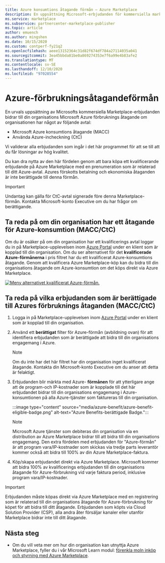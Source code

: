 ```yaml
---
title: Azure konsumtions åtagande förmån – Azure Marketplace
description: En uppsättning Microsoft-erbjudanden för kommersiella marknads platser bidrar till din organisations Microsoft Azure förbruknings åtagande
ms.service: marketplace
ms.subservice: partnercenter-marketplace-publisher
ms.topic: article
author: emuench
ms.author: mingshen
ms.date: 10/15/2020
ms.custom: contperf-fy21q2
ms.openlocfilehash: aeee13152364c31d82f674df784a27114035a041
ms.sourcegitcommit: 3ea45bbda81be0a869274353e7f6a99e4b83afe2
ms.translationtype: MT
ms.contentlocale: sv-SE
ms.lasthandoff: 12/10/2020
ms.locfileid: "97028554"
---
```

# <a name="azure-consumption-commitment-benefit"></a>Azure-förbrukningsåtagandeförmån

En urvals uppsättning av Microsofts kommersiella Marketplace-erbjudanden bidrar till din organisations Microsoft Azure förbruknings åtagande om organisationen har något av följande avtal:

- Microsoft Azure konsumtions åtagande (MACC)
- Använda Azure-incheckning (CtC)

Vi validerar alla erbjudanden som ingår i det här programmet för att se till att du får lösningar av hög kvalitet.

Du kan dra nytta av den här fördelen genom att bara köpa ett kvalificerande erbjudande på Azure Marketplace med en prenumeration som är relaterad till ditt Azure-avtal. Azures förskotts betalning och ekonomiska åtaganden är inte berättigade till denna förmån.

> [!IMPORTANT]
> Undantag kan gälla för CtC-avtal signerade före denna Marketplace-förmån. Kontakta Microsoft-konto Executive om du har frågor om berättigande.

## <a name="determine-if-your-organization-has-an-azure-consumption-commitment-maccctc"></a>Ta reda på om din organisation har ett åtagande för Azure-konsumtion (MACC/CtC)

Om du är osäker på om din organisation har ett kvalificerings avtal loggar du in på Marketplace-upplevelsen inom [Azure Portal](https://ms.portal.azure.com/#blade/Microsoft_Azure_Marketplace/MarketplaceOffersBlade/selectedMenuItemId/home) under en klient som är kopplad till din organisation. Om du ser alternativet för det **kvalificerade Azure-förmånerna** i pris filtret har du ett kvalificerat Azure-konsumtions åtagande. Genom att kvalificera Azure Marketplace-köp kan du bidra till din organisations åtagande om Azure-konsumtion om det köps direkt via Azure Marketplace.

[![Meny alternativet kvalificerat Azure-förmån.](media/azure-benefit/azure-benefit-eligible.png)](media/azure-benefit/azure-benefit-eligible.png#lightbox)

## <a name="determine-which-offers-are-eligible-for-azure-consumption-commitments-maccctc"></a>Ta reda på vilka erbjudanden som är berättigade till Azures förbruknings åtaganden (MACC/CtC)

1. Logga in på Marketplace-upplevelsen inom [Azure Portal](https://ms.portal.azure.com/#blade/Microsoft_Azure_Marketplace/MarketplaceOffersBlade/selectedMenuItemId/home) under en klient som är kopplad till din organisation.
2. Använd ett **berättigat** filter för Azure-förmån (avbildning ovan) för att identifiera erbjudanden som är berättigade att bidra till din organisations engagemang i Azure.

   > [!NOTE]
   > Om du inte har det här filtret har din organisation inget kvalificerat åtagande. Kontakta din Microsoft-konto Executive om du anser att detta är felaktigt.
 
3. Erbjudanden blir märkta med Azure- **förmånen** för att ytterligare ange att de program-och IP-kostnader som är kopplade till det här erbjudandet bidrar till din organisations engagemang i Azure-konsumtionen på alla Azure-tjänster som faktureras till din organisation.

    :::image type="content" source="media/azure-benefit/azure-benefit-eligible-badge.png" alt-text="Azure Benefits-berättigade Badge.":::

   > [!NOTE]
   > Microsoft Azure tjänster som debiteras din organisation via en distribution av Azure Marketplace bidrar till att bidra till din organisations engagemang. Den extra fördelen med erbjudanden för "Azure-förmån" är att program vara/IP-kostnader som skickas via tredje parts leverantör kommer också att bidra till 100% av din Azure Marketplace-faktura.

4. Köp/skapa erbjudandet direkt via Azure Marketplace. Microsoft kommer att bidra 100% av kvalificerings erbjudanden till din organisations åtagande för Azure-förbrukning vid varje faktura period, inklusive program vara/IP-kostnader.

> [!IMPORTANT]
> Erbjudanden måste köpas direkt via Azure Marketplace med en registrering som är relaterad till din organisations åtagande för Azure-förbrukning för köpet för att bidra till ditt åtagande. Erbjudanden som köpts via Cloud Solution Provider (CSP), alla andra åter försäljar kanaler eller utanför Marketplace bidrar inte till ditt åtagande.

## <a name="next-steps"></a>Nästa steg

- Om du vill veta mer om hur din organisation kan utnyttja Azure Marketplace, fyller du i vår Microsoft Learn modul: [förenkla moln inköp och styrning med Azure Marketplace](/learn/modules/simplify-cloud-procurement-governance-azure-marketplace/).